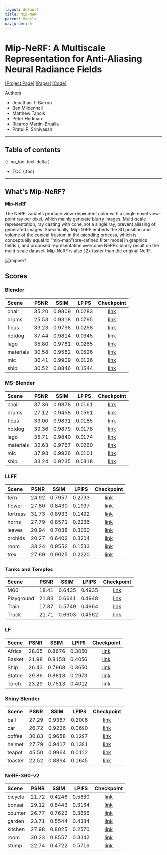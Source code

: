 ```yaml
---
layout: default
title: Mip-NeRF
parent: Models
nav_order: 5
---
```


# Mip-NeRF: A Multiscale Representation for Anti-Aliasing Neural Radiance Fields

[[Project Page]](https://jonbarron.info/mipnerf/) [[Paper]](https://arxiv.org/abs/2103.13415) [[Code]](https://github.com/google/mipnerf)

Authors 
- Jonathan T. Barron
- Ben Mildenhall
- Matthew Tancik 
- Peter Hedman
- Ricardo Martin-Brualla
- Pratul P. Srinivasan

---

## Table of contents
{: .no_toc .text-delta }

- TOC
{:toc}

---

## What's Mip-NeRF?

**Mip-NeRF**

The NeRF-variants produce view-dependent color with a single novel view-point ray per pixel, which mainly generate blurry images. Multi-scale representation, ray casting with cone, not a single ray, prevent aliasing of generated images. Specifically, Mip-NeRF embeds the 3D position and volume of the conical frustum in the encoding process, which is conceptually equal to “mip-map”(pre-defined filter model in graphics fields.), and proposed representation overcome NeRF’s blurry result on the multi-scale dataset. Mip-NeRF is also 22x faster than the original NeRF.

![mipnerf]({{site.baseurl}}/assets/images/models/mipnerf.png)

## Scores

### Blender

| Scene | PSNR | SSIM | LPIPS | Checkpoint |
|:---|:---:|:---:|:---:|:---:|
| chair | 35.20 | 0.9809 | 0.0283 | [link](https://huggingface.co/nrtf/nerf_factory/tree/main/mipnerf_blender_chair_220901) |
| drums | 25.53 | 0.9318 | 0.0795 | [link](https://huggingface.co/nrtf/nerf_factory/tree/main/mipnerf_blender_drums_220901) |
| ficus | 33.23 | 0.9798 | 0.0258 | [link](https://huggingface.co/nrtf/nerf_factory/tree/main/mipnerf_blender_ficus_220901) |
| hotdog | 37.44 | 0.9814 | 0.0345 | [link](https://huggingface.co/nrtf/nerf_factory/tree/main/mipnerf_blender_hotdog_220901) |
| lego | 35.80 | 0.9781 | 0.0265 | [link](https://huggingface.co/nrtf/nerf_factory/tree/main/mipnerf_blender_lego_220901) |
| materials | 30.58 | 0.9582 | 0.0526 | [link](https://huggingface.co/nrtf/nerf_factory/tree/main/mipnerf_blender_materials_220901) |
| mic | 36.41 | 0.9909 | 0.0126 | [link](https://huggingface.co/nrtf/nerf_factory/tree/main/mipnerf_blender_mic_220901) |
| ship | 30.52 | 0.8846 | 0.1544 | [link](https://huggingface.co/nrtf/nerf_factory/tree/main/mipnerf_blender_ship_220901) |

### MS-Blender

| Scene | PSNR | SSIM | LPIPS | Checkpoint |
|:---|:---:|:---:|:---:|:---:|
| chair | 37.36 | 0.9878 | 0.0161 | [link](https://huggingface.co/nrtf/nerf_factory/tree/main/mipnerf_blender_multiscale_chair_220901) |
| drums | 27.12 | 0.9458 | 0.0561 | [link](https://huggingface.co/nrtf/nerf_factory/tree/main/mipnerf_blender_multiscale_drums_220901) |
| ficus | 33.00 | 0.9831 | 0.0185 | [link](https://huggingface.co/nrtf/nerf_factory/tree/main/mipnerf_blender_multiscale_ficus_220901) |
| hotdog | 39.36 | 0.9879 | 0.0178 | [link](https://huggingface.co/nrtf/nerf_factory/tree/main/mipnerf_blender_multiscale_hotdog_220901) |
| lego | 35.71 | 0.9840 | 0.0174 | [link](https://huggingface.co/nrtf/nerf_factory/tree/main/mipnerf_blender_multiscale_lego_220901) |
| materials | 32.63 | 0.9767 | 0.0260 | [link](https://huggingface.co/nrtf/nerf_factory/tree/main/mipnerf_blender_multiscale_materials_220901) |
| mic | 37.93 | 0.9926 | 0.0101 | [link](https://huggingface.co/nrtf/nerf_factory/tree/main/mipnerf_blender_multiscale_mic_220901) |
| ship | 33.24 | 0.9235 | 0.0818 | [link](https://huggingface.co/nrtf/nerf_factory/tree/main/mipnerf_blender_multiscale_ship_220901) |

### LLFF

| Scene | PSNR | SSIM | LPIPS | Checkpoint |
|:---|:---:|:---:|:---:|:---:|
| fern | 24.92 | 0.7957 | 0.2793 | [link](https://huggingface.co/nrtf/nerf_factory/tree/main/mipnerf_llff_fern_220901) |
| flower | 27.80 | 0.8430 | 0.1937 | [link](https://huggingface.co/nrtf/nerf_factory/tree/main/mipnerf_llff_flower_220901) |
| fortress | 31.73 | 0.8933 | 0.1492 | [link](https://huggingface.co/nrtf/nerf_factory/tree/main/mipnerf_llff_fortress_220901) |
| horns | 27.79 | 0.8571 | 0.2236 | [link](https://huggingface.co/nrtf/nerf_factory/tree/main/mipnerf_llff_horns_220901) |
| leaves | 20.94 | 0.7038 | 0.3060 | [link](https://huggingface.co/nrtf/nerf_factory/tree/main/mipnerf_llff_leaves_220901) |
| orchids | 20.27 | 0.6402 | 0.3204 | [link](https://huggingface.co/nrtf/nerf_factory/tree/main/mipnerf_llff_orchids_220901) |
| room | 33.24 | 0.9552 | 0.1533 | [link](https://huggingface.co/nrtf/nerf_factory/tree/main/mipnerf_llff_room_220901) |
| trex | 27.69 | 0.9025 | 0.2220 | [link](https://huggingface.co/nrtf/nerf_factory/tree/main/mipnerf_llff_trex_220901) |

### Tanks and Temples

| Scene | PSNR | SSIM | LPIPS | Checkpoint |
|:---|:---:|:---:|:---:|:---:|
| M60 | 18.41 | 0.6435 | 0.4935 | [link](https://huggingface.co/nrtf/nerf_factory/tree/main/mipnerf_tanks_and_temples_tat_intermediate_M60_220901) |
| Playground | 21.83 | 0.6641 | 0.4948 | [link](https://huggingface.co/nrtf/nerf_factory/tree/main/mipnerf_tanks_and_temples_tat_intermediate_Playground_220901) |
| Train | 17.87 | 0.5749 | 0.4964 | [link](https://huggingface.co/nrtf/nerf_factory/tree/main/mipnerf_tanks_and_temples_tat_intermediate_Train_220901) |
| Truck | 21.71 | 0.6903 | 0.4562 | [link](https://huggingface.co/nrtf/nerf_factory/tree/main/mipnerf_tanks_and_temples_tat_training_Truck_220901) |

### LF

| Scene | PSNR | SSIM | LPIPS | Checkpoint |
|:---|:---:|:---:|:---:|:---:|
| Africa | 28.65 | 0.8676 | 0.3050 | [link](https://huggingface.co/nrtf/nerf_factory/tree/main/mipnerf_lf_africa_220901) |
| Basket | 21.98 | 0.8158 | 0.4056 | [link](https://huggingface.co/nrtf/nerf_factory/tree/main/mipnerf_lf_basket_220901) |
| Ship | 26.43 | 0.7968 | 0.3650 | [link](https://huggingface.co/nrtf/nerf_factory/tree/main/mipnerf_lf_ship_220901) |
| Statue | 29.86 | 0.8818 | 0.2973 | [link](https://huggingface.co/nrtf/nerf_factory/tree/main/mipnerf_lf_statue_220901) |
| Torch | 23.29 | 0.7513 | 0.4012 | [link](https://huggingface.co/nrtf/nerf_factory/tree/main/mipnerf_lf_torch_220901) |

### Shiny Blender

| Scene | PSNR | SSIM | LPIPS | Checkpoint |
|:---|:---:|:---:|:---:|:---:|
| ball | 27.29 | 0.9387 | 0.2006 | [link](https://huggingface.co/nrtf/nerf_factory/tree/main/mipnerf_shiny_blender_ball_220901) |
| car | 26.72 | 0.9226 | 0.0690 | [link](https://huggingface.co/nrtf/nerf_factory/tree/main/mipnerf_shiny_blender_car_220901) |
| coffee | 30.83 | 0.9658 | 0.1297 | [link](https://huggingface.co/nrtf/nerf_factory/tree/main/mipnerf_shiny_blender_coffee_220901) |
| helmet | 27.79 | 0.9417 | 0.1391 | [link](https://huggingface.co/nrtf/nerf_factory/tree/main/mipnerf_shiny_blender_helmet_220901) |
| teapot | 45.50 | 0.9964 | 0.0122 | [link](https://huggingface.co/nrtf/nerf_factory/tree/main/mipnerf_shiny_blender_teapot_220901) |
| toaster | 22.52 | 0.8894 | 0.1645 | [link](https://huggingface.co/nrtf/nerf_factory/tree/main/mipnerf_shiny_blender_toaster_220901) |

### NeRF-360-v2

| Scene | PSNR | SSIM | LPIPS | Checkpoint |
|:---|:---:|:---:|:---:|:---:|
| bicycle | 21.72 | 0.4246 | 0.5880 | [link](https://huggingface.co/nrtf/nerf_factory/tree/main/mipnerf_nerf_360_v2_bicycle_220901) |
| bonsai | 29.12 | 0.8443 | 0.3164 | [link](https://huggingface.co/nrtf/nerf_factory/tree/main/mipnerf_nerf_360_v2_bonsai_220901) |
| counter | 26.77 | 0.7622 | 0.3666 | [link](https://huggingface.co/nrtf/nerf_factory/tree/main/mipnerf_nerf_360_v2_counter_220901) |
| garden | 23.71 | 0.5544 | 0.4334 | [link](https://huggingface.co/nrtf/nerf_factory/tree/main/mipnerf_nerf_360_v2_garden_220901) |
| kitchen | 27.98 | 0.8025 | 0.2570 | [link](https://huggingface.co/nrtf/nerf_factory/tree/main/mipnerf_nerf_360_v2_kitchen_220901) |
| room | 30.23 | 0.8557 | 0.3342 | [link](https://huggingface.co/nrtf/nerf_factory/tree/main/mipnerf_nerf_360_v2_room_220901) |
| stump | 22.74 | 0.4722 | 0.5716 | [link](https://huggingface.co/nrtf/nerf_factory/tree/main/mipnerf_nerf_360_v2_stump_220901) |

